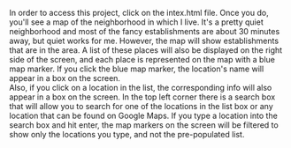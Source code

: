 In order to access this project, click on the intex.html file.
Once you do, you'll see a map of the neighborhood in which I live.
It's a pretty quiet neighborhood and most of the fancy establishments are about 30 minutes away, but quiet works 
for me.
However, the map will show establishments that are in the area. 
A list of these places will also be displayed on the right side of the screen, and each place is represented on the
map with a blue map marker.
If you click the blue map marker, the location's name will appear in a box on the screen.  
Also, if you click on a location in the list, the corresponding info will also appear in a box on the screen.
In the top left corner there is a search box that will allow you to search for one of the locations in the list box or any location that can be found on Google Maps.
If you type a location into the search box and hit enter, the map markers on the screen will be filtered to show only the locations you type, and not the pre-populated list.
